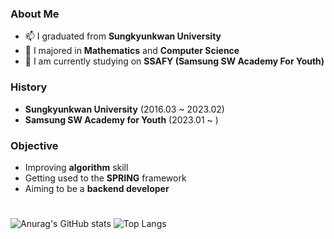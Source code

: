 ### About Me
- 📫 I graduated from <b>Sungkyunkwan University</b>
- 🔭 I majored in <b>Mathematics</b> and <b>Computer Science</b>
- 🌱 I am currently studying on <b>SSAFY (Samsung SW Academy For Youth)</b>

### History
- <b>Sungkyunkwan University</b> (2016.03 ~ 2023.02)
- <b>Samsung SW Academy for Youth</b> (2023.01 ~ )

### Objective
- Improving <b>algorithm</b> skill
- Getting used to the <b>SPRING</b> framework
- Aiming to be a <b>backend developer</b>

#
![Anurag's GitHub stats](https://github-readme-stats.vercel.app/api?username=borussen&show_icons=true&theme=tokyonight)
![Top Langs](https://github-readme-stats.vercel.app/api/top-langs/?username=borussen&layout=compact&theme=tokyonight)
